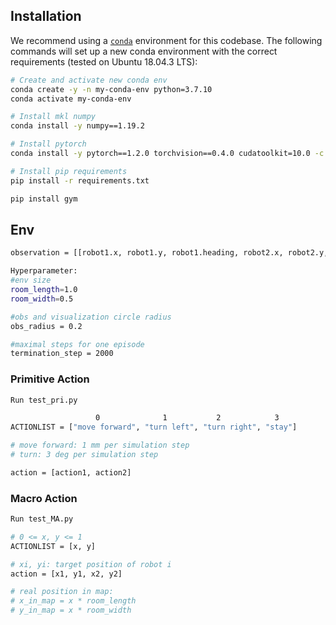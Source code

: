 ## Installation

We recommend using a [`conda`](https://docs.conda.io/en/latest/miniconda.html) environment for this codebase. The following commands will set up a new conda environment with the correct requirements (tested on Ubuntu 18.04.3 LTS):

```bash
# Create and activate new conda env
conda create -y -n my-conda-env python=3.7.10
conda activate my-conda-env

# Install mkl numpy
conda install -y numpy==1.19.2

# Install pytorch
conda install -y pytorch==1.2.0 torchvision==0.4.0 cudatoolkit=10.0 -c pytorch

# Install pip requirements
pip install -r requirements.txt

pip install gym
```


## Env
```bash         
observation = [[robot1.x, robot1.y, robot1.heading, robot2.x, robot2.y, robot2.heading, target.x, target.y], [robot1.x, robot1.y, robot1.heading, robot2.x, robot2.y, robot2.heading, target.x, target.y]]
```

```bash
Hyperparameter:
#env size
room_length=1.0 
room_width=0.5

#obs and visualization circle radius
obs_radius = 0.2

#maximal steps for one episode
termination_step = 2000
```


### Primitive Action 
```bash
Run test_pri.py
```

```bash
                   0              1           2            3
ACTIONLIST = ["move forward", "turn left", "turn right", "stay"]

# move forward: 1 mm per simulation step
# turn: 3 deg per simulation step

action = [action1, action2]
```


### Macro Action 
```bash
Run test_MA.py
```

```bash
# 0 <= x, y <= 1 
ACTIONLIST = [x, y]

# xi, yi: target position of robot i
action = [x1, y1, x2, y2]

# real position in map: 
# x_in_map = x * room_length
# y_in_map = x * room_width

```

